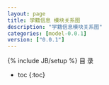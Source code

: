 ```yaml
---
layout: page
title: 学籍信息 模块关系图
description: "学籍信息模块关系图"
categories: [model-0.0.1]
version: ["0.0.1"]
---
```

{% include JB/setup %}
 目  录

* toc
{:toc}


